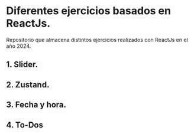 # Diferentes ejercicios basados en ReactJs.

Repositorio que almacena distintos ejercicios realizados con ReactJs en el año 2024.

## 1. Slider.

## 2. Zustand.

## 3. Fecha y hora.

## 4. To-Dos